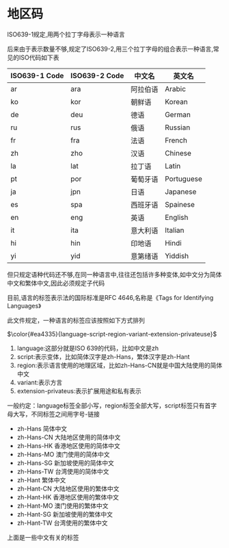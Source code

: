 # 地区码

ISO639-1规定,用两个拉丁字母表示一种语言

后来由于表示数量不够,规定了ISO639-2,用三个拉丁字母的组合表示一种语言,常见的ISO代码如下表

ISO639-1 Code|ISO639-2 Code|中文名|英文名
---|---|---|---|
ar|ara|阿拉伯语|Arabic
ko|kor|朝鲜语|Korean
de|deu|德语|German
ru|rus|俄语|Russian
fr|fra|法语|French
zh|zho|汉语|Chinese
la|lat|拉丁语|Latin
pt|por|葡萄牙语|Portuguese
ja|jpn|日语|Japanese
es|spa|西班牙语|Spainese
en|eng|英语|English
it|ita|意大利语|Italian
hi|hin|印地语|Hindi
yi|yid|意第绪语|Yiddish

但只规定语种代码还不够,在同一种语言中,往往还包括许多种变体,如中文分为简体中文和繁体中文,因此必须规定子代码

目前,语言的标签表示法的国际标准是RFC 4646,名称是《Tags for Identifying Languages》

此文件规定，一种语言的标签应该按照如下方式排列

$\color{#ea4335}{language-script-region-variant-extension-privateuse}$

1. language:这部分就是ISO 639的代码，比如中文是zh
2. script:表示变体，比如简体汉字是zh-Hans，繁体汉字是zh-Hant
3. region:表示语言使用的地理区域，比如zh-Hans-CN就是中国大陆使用的简体中文
4. variant:表示方言
5. extension-privateus:表示扩展用途和私有表示

一般约定：language标签全部小写，region标签全部大写，script标签只有首字母大写，不同标签之间用字号-链接

- zh-Hans 简体中文
- zh-Hans-CN 大陆地区使用的简体中文
- zh-Hans-HK 香港地区使用的简体中文
- zh-Hans-MO 澳门使用的简体中文
- zh-Hans-SG 新加坡使用的简体中文
- zh-Hans-TW 台湾使用的简体中文
- zh-Hant 繁体中文
- zh-Hant-CN 大陆地区使用的繁体中文
- zh-Hant-HK 香港地区使用的繁体中文
- zh-Hant-MO 澳门使用的繁体中文
- zh-Hant-SG 新加坡使用的繁体中文
- zh-Hant-TW 台湾使用的繁体中文

上面是一些中文有关的标签

